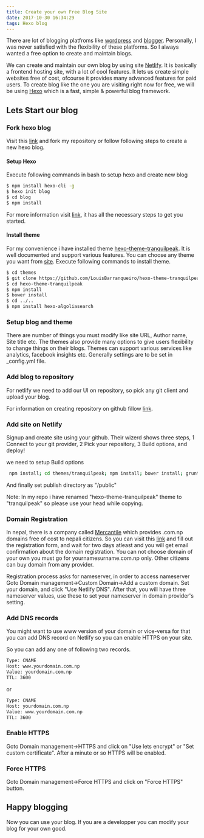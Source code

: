 ```yaml
---
title: Create your own Free Blog Site
date: 2017-10-30 16:34:29
tags: Hexo blog
---
```

There are lot of blogging platfroms like [wordpress](https://wordpress.com/) and [blogger](https://www.blogger.com). Personally, I was never satisfied with the flexibility of these platforms. So I always wanted a free option to create and maintain blogs. 

We can create and maintain our own blog by using site [Netlify](https://www.netlify.com/). It is basically a frontend hosting site, with a lot of cool features. It lets us create simple websites free of cost, ofcourse it provides many advanced features for paid users. To create blog like the one you are visiting right now for free, we will be using [Hexo](https://hexo.io/) which is a fast, simple & powerful blog framework.

<!-- more -->
## Lets Start our blog

### Fork hexo blog

Visit this [link](https://github.com/vksbhandary/hexoblog) and fork my repository or follow following steps to create a new hexo blog.

#### Setup Hexo

Execute following commands in bash to setup hexo and create new blog

``` bash
$ npm install hexo-cli -g
$ hexo init blog
$ cd blog
$ npm install
```
For more information visit [link](https://github.com/hexojs/hexo#installation), it has all the necessary steps to get you started.

#### Install theme

For my convenience i have installed theme [hexo-theme-tranquilpeak](https://github.com/LouisBarranqueiro/hexo-theme-tranquilpeak). It is well documented and support various features. You can choose any theme you want from [site](https://hexo.io/themes/). Execute following commands to install theme.

``` bash
$ cd themes
$ git clone https://github.com/LouisBarranqueiro/hexo-theme-tranquilpeak
$ cd hexo-theme-tranquilpeak
$ npm install
$ bower install
$ cd ../..
$ npm install hexo-algoliasearch
```
### Setup blog and theme

There are number of things you must modify like site URL, Author name, Site title etc. The themes also provide many options to give users flexibility to change things on their blogs. Themes can support various services like analytics, facebook insights etc. Generally settings are to be set in _config.yml file. 


### Add blog to repository

For netlify we need to add our UI on repository, so pick any git client and upload your blog.

For information on creating repository on github fillow [link](https://help.github.com/articles/create-a-repo/).

### Add site on Netlify

Signup and create site using your github. Their wizerd shows three steps, 1 Connect to your git provider, 2 Pick your repository, 3 Build options, and deploy!

we need to setup Build options

``` bash
 npm install; cd themes/tranquilpeak; npm install; bower install; grunt buildProd ; cd .. ; cd .. ; hexo generate; hexo algolia;

```
And finally set publish directory as "/public"

Note: In my repo i have renamed "hexo-theme-tranquilpeak" theme to "tranquilpeak" so please use your head while copying.

### Domain Registration

In nepal, there is a company called [Mercantile](http://www.mos.com.np/) which provides .com.np domains free of cost to nepali citizens. So you can visit this [link](http://register.mos.com.np/) and fill out the registration form, and wait for two days atleast and you will get email confirmation about the domain registration. You can not choose domain of your own you must go for yournamesurname.com.np only. Other citizens can buy domain from any provider.

Registration process asks for nameserver, in order to access nameserver Goto Domain management->Custom Domain->Add a custom domain. Set your domain, and click "Use Netlify DNS". After that, you will have three nameserver values, use these to set your nameserver in domain provider's setting.

### Add DNS records

You might want to use www version of your domain or vice-versa  for that you can add DNS record on Netlify so you can enable HTTPS on your site.

So you can add any one of following two records.

``` bash
Type: CNAME
Host: www.yourdomain.com.np
Value: yourdomain.com.np
TTL: 3600
```

or 

``` bash
Type: CNAME
Host: yourdomain.com.np
Value: www.yourdomain.com.np
TTL: 3600
```
### Enable HTTPS

Goto Domain management->HTTPS and click on "Use lets encrypt" or "Set custom certificate". After a minute or so HTTPS will be enabled.

### Force HTTPS

Goto Domain management->Force HTTPS and click on "Force HTTPS" button.

## Happy blogging

Now you can use your blog. If you are a developper you can modify your blog for your own good.
